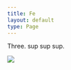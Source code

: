 ```yaml
---
title: Fe
layout: default
type: Page
---
```


Three. sup sup sup.

![](https://images.unsplash.com/photo-1579783902614-a3fb3927b6a5?ixlib=rb-4.1.0&q=85&fm=jpg&crop=entropy&cs=srgb)